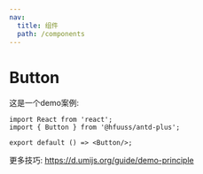 ```yaml
---
nav:
  title: 组件
  path: /components
---
```


# Button

这是一个demo案例:

```tsx
import React from 'react';
import { Button } from '@hfuuss/antd-plus';

export default () => <Button/>;
```

更多技巧: https://d.umijs.org/guide/demo-principle
